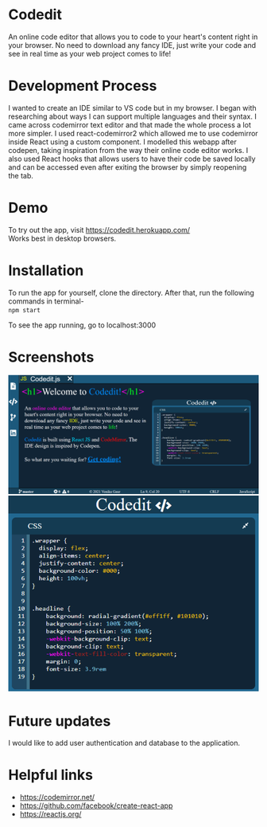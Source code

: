 # Codedit
An online code editor that allows you to code to your heart's content right in your browser. No need to download any fancy IDE, just write your code and see in real time as your web project comes to life!

# Development Process
I wanted to create an IDE similar to VS code but in my browser. I began with researching about ways I can support multiple languages and their syntax. I came across codemirror text editor and that made the whole process a lot more simpler. I used react-codemirror2 which allowed me to use codemirror inside React using a custom component. I modelled this webapp after codepen, taking inspiration from the way their online code editor works. I also used React hooks that allows users to have their code be saved locally and can be accessed even after exiting the browser by simply reopening the tab.

# Demo
To try out the app, visit https://codedit.herokuapp.com/     
Works best in desktop browsers.

# Installation
To run the app for yourself, clone the directory. After that, run the following commands in terminal-    
`npm start`

To see the app running, go to localhost:3000    

# Screenshots
<img src="images/4.png" width="600" /> 
<img src="images/1.png" width="600" />      

# Future updates
I would like to add user authentication and database to the application. 

# Helpful links
* https://codemirror.net/    
* https://github.com/facebook/create-react-app    
* https://reactjs.org/
